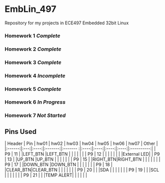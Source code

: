 # EmbLin_497
Repository for my projects in ECE497 Embedded 32bit Linux


### Homework 1 *Complete*
### Homework 2 *Complete*
### Homework 3 *Complete*
### Homework 4 *Incomplete*
### Homework 5 *Complete*
### Homework 6 *In Progress*
### Homework 7 *Not Started*

## Pins Used

| Header | Pin | hw01 | hw02    | hw03     | hw04 | hw05 | hw06 | hw07 | Other      |
|:------:|:---:|:----:|:-------:|:------- :|:----:|:----:|:----:|:----:|:----------:|
| P9     | 11  |      |LEFT_BTN |LEFT_BTN  |      |      |      |      |            |
| P9     | 12  |      |         |          |      |      |      |      |External LED|
| P9     | 13  |      |UP_BTN   |UP_BTN    |      |      |      |      |            |
| P9     | 15  |      |RIGHT_BTN|RIGHT_BTN |      |      |      |      |            |
| P9     | 17  |      |DOWN_BTN |DOWN_BTN  |      |      |      |      |            |
| P9     | 18  |      |CLEAR_BTN|CLEAR_BTN |      |      |      |      |            |
| P9     | 20  |      |         |SDA       |      |      |      |      |            |
| P9     | 19  |      |         |SCL       |      |      |      |      |            |
| P9     | 21  |      |         |TEMP ALERT|      |      |      |      |            |
